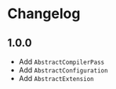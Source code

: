 # Changelog

## 1.0.0

- Add `AbstractCompilerPass`
- Add `AbstractConfiguration`
- Add `AbstractExtension`

